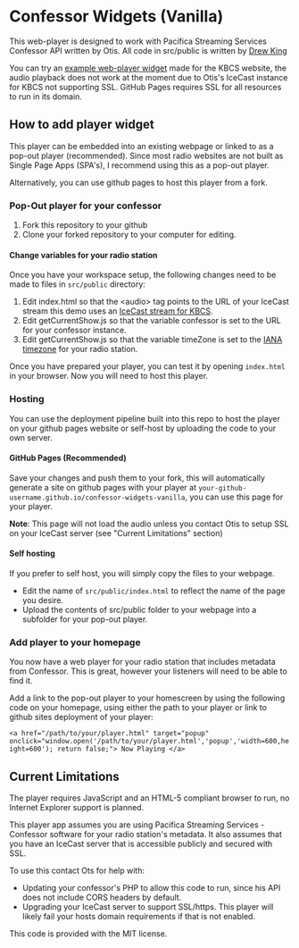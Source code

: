 # Confessor Widgets (Vanilla)

This web-player is designed to work with Pacifica Streaming Services Confessor API written by Otis. All code in src/public is written by [Drew King](https://www.github.com/andrewpking)

You can try an [example web-player widget](https://andrewpking.github.io/confessor-widgets-vanilla/) made for the KBCS website, the audio playback does not work at the moment due to Otis's IceCast instance for KBCS not supporting SSL. GitHub Pages requires SSL for all resources to run in its domain.

## How to add player widget

This player can be embedded into an existing webpage or linked to as a pop-out player (recommended). Since most radio websites are not built as Single Page Apps (SPA's), I recommend using this as a pop-out player.

Alternatively, you can use github pages to host this player from a fork.

### Pop-Out player for your confessor

1. Fork this repository to your github
1. Clone your forked repository to your computer for editing.

#### Change variables for your radio station

Once you have your workspace setup, the following changes need to be made to files in `src/public` directory:

1. Edit index.html so that the \<audio\> tag points to the URL of your IceCast stream this demo uses an [IceCast stream for KBCS](http://stream.pacificaservice.org:8000/kbcs).
1. Edit getCurrentShow.js so that the variable confessor is set to the URL for your confessor instance.
1. Edit getCurrentShow.js so that the variable timeZone is set to the [IANA timezone](https://en.wikipedia.org/wiki/List_of_tz_database_time_zones) for your radio station.

Once you have prepared your player, you can test it by opening `index.html` in your browser. Now you will need to host this player.

### Hosting

You can use the deployment pipeline built into this repo to host the player on your github pages website or self-host by uploading the code to your own server.

#### GitHub Pages (Recommended)

Save your changes and push them to your fork, this will automatically generate a site on github pages with your player at `your-github-username.github.io/confessor-widgets-vanilla`, you can use this page for your player.

**Note**: This page will not load the audio unless you contact Otis to setup SSL on your IceCast server (see "Current Limitations" section)

#### Self hosting

If you prefer to self host, you will simply copy the files to your webpage.

- Edit the name of `src/public/index.html` to reflect the name of the page you desire.
- Upload the contents of src/public folder to your webpage into a subfolder for your pop-out player.

### Add player to your homepage

You now have a web player for your radio station that includes metadata from Confessor. This is great, however your listeners will need to be able to find it.

Add a link to the pop-out player to your homescreen by using the following code on your homepage, using either the path to your player or link to github sites deployment of your player:

`<a href="/path/to/your/player.html"
target="popup"
onclick="window.open('/path/to/your/player.html','popup','width=600,height=600'); return false;">
Now Playing
</a>`

## Current Limitations

The player requires JavaScript and an HTML-5 compliant browser to run, no Internet Explorer support is planned.

This player app assumes you are using Pacifica Streaming Services - Confessor software for your radio station's metadata. It also assumes that you have an IceCast server that is accessible publicly and secured with SSL.

To use this contact Ots for help with:

- Updating your confessor's PHP to allow this code to run, since his API does not include CORS headers by default.
- Upgrading your IceCast server to support SSL/https. This player will likely fail your hosts domain requirements if that is not enabled.

This code is provided with the MIT license.

